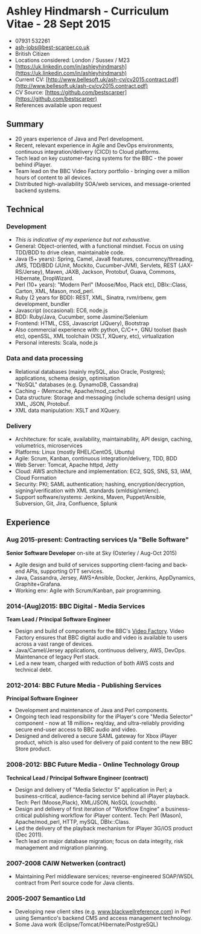 # Ashley Hindmarsh - Curriculum Vitae - 28 Sept 2015
 * 07931 532261
 * ash-jobs@best-scarper.co.uk
 * British Citizen
 * Locations considered: London / Sussex / M23
 * [https://uk.linkedin.com/in/ashleyhindmarsh](https://uk.linkedin.com/in/ashleyhindmarsh)
 * Current CV: [http://www.bellesoft.uk/ash-cv/cv2015.contract.pdf](http://www.bellesoft.uk/ash-cv/cv2015.contract.pdf)
 * CV Source: [https://github.com/bestscarper](https://github.com/bestscarper)
 * References available upon request

## Summary
 * 20 years experience of Java and Perl development.
 * Recent, relevant experience in Agile and DevOps environments, continuous integration/delivery (CICD) to Cloud platforms.
 * Tech lead on key customer-facing systems for the BBC - the power behind iPlayer.
 * Team lead on the BBC Video Factory portfolio - bringing over a million hours of content to all devices.
 * Distributed high-availability SOA/web services, and message-oriented backend systems.

## Technical

### Development
 * _This is indicative of my experience but not exhaustive._
 * General: Object-oriented, with a functional mindset. Focus on using TDD/BDD to drive clean, maintainable code.
 * Java (5+ years): Spring, Camel, Java8 features, concurrency/threading, JMS, TDD/BDD (JUnit, Mockito, Cucumber-JVM),  Servlets, REST (JAX-RS/Jersey), Maven, JAXB, Jackson, Protobuf, Guava, Commons, Hibernate, DropWizard.
 * Perl (10+ years): "Modern Perl" (Moose/Moo, Plack etc), DBIx::Class, Carton, XML, Mason, mod_perl.
 * Ruby (2 years for BDD): REST, XML, Sinatra, rvm/rbenv, gem development, bundler
 * Javascript (occasional): EC6, node.js
 * BDD: Ruby/Java, Cucumber, some Jasmine/Selenium
 * Frontend: HTML, CSS, Javascript (JQuery), Bootstrap
 * Also commercial experience with: python, C/C++, GNU toolset (bash etc), openSSL, XML toolchain (XSLT, XQuery, etc), virtualization
 * Personal interests: Scala, node.js

### Data and data processing
 * Relational databases (mainly mySQL, also Oracle, Postgres); applications, schema design, optimisation
 * "NoSQL" databases (e.g. DynamoDB, Cassandra)
 * Caching - (Memcache, Apache/mod_cache)
 * Data structure: Storage and messaging (include schema design) using XML, JSON, Protobuf.
 * XML data manipulation: XSLT and XQuery.

### Delivery
 * Architecture: for scale, availability, maintainability, API design, caching, volumetrics, microservices
 * Platforms: Linux (mostly RHEL/CentOS, Ubuntu)
 * Agile: Scrum, Kanban, continuous integration/delivery, TDD, BDD
 * Web Server: Tomcat, Apache httpd, Jetty
 * Cloud: AWS architecture and implementation: EC2, SQS, SNS, S3, IAM, Cloud Formation
 * Security: PKI; SAML authentication; hashing, encryption/decryption, signing/verification with XML standards (xmldsig/xmlenc).
 * Support software/systems: Jenkins, Maven, Puppet/Ansible, Subversion, Git, Jira, Confluence, Splunk

## Experience

### Aug 2015-present: Contracting services t/a "Belle Software"

**Senior Software Developer** on-site at Sky (Osterley / Aug-Oct 2015)

  * Agile design and build of services supporting client-facing and back-end APIs, supporting OTT services.
  * Java, Cassandra, Jersey, AWS+Ansible, Docker, Jenkins, AppDynamics, Graphite+Grafana.
  * Working env: Agile with Scrum/Kanban, pair programming.

### 2014-(Aug)2015: BBC Digital - Media Services

**Team Lead / Principal Software Engineer**

 * Design and build of components for the BBC's [Video Factory](http://www.bbc.co.uk/blogs/internet/entries/61d2795d-ad53-3547-a06a-a038cf1ef325). Video Factory ensures that BBC digital audio and video is available to users across a vast range of devices.
 * Java/Camel/Jersey applications, continuous delivery, AWS, DevOps. Maintenance of legacy Perl stack.
 * Led a new team, charged with reduction of both AWS costs and technical debt.
 
### 2012-2014: BBC Future Media - Publishing Services

**Principal Software Engineer**

 * Development and maintenance of Java and Perl components.
 * Ongoing tech lead responsibility for the iPlayer's core "Media Selector" component - now at 18 million+ req/day, and ultra-reliably providing secure end-user access to BBC audio and video.
 * Designed and delivered a secure SAML gateway for Xbox iPlayer product, which is also used for delivery of paid content to the new BBC Store product.

### 2008-2012: BBC Future Media - Online Technology Group

**Technical Lead / Principal Software Engineer (contract)**

 * Design and delivery of "Media Selector 5" application in Perl; a business-critical, audience-facing service behind all iPlayer playback. Tech: Perl (Moose,Plack), XML/JSON, NoSQL (couchdb).
 * Design and delivery of first iteration of "Workflow Engine" a business-critical publishing workflow for iPlayer content. Tech: Perl (Mason), Apache/mod_perl, HTTP, mySQL, DBIx::Class.
 * Led the delivery of the playback mechanism for iPlayer 3G/iOS product (Dec 2011).
 * Tech lead on major database migration; focus on data integrity, risk management and migration planning.

### 2007-2008 CAIW Netwerken (contract)
 * Maintaining Perl middleware services; reverse-engineered SOAP/WSDL contract from Perl source code for Java clients.

### 2005-2007 Semantico Ltd
 * Developing new client sites (e.g. www.blackwellreference.com) in Perl using Semantico's backend CMS and access management technology.
 * Some Java work (Eclipse/Tomcat/Hibernate/PostgreSQL)
